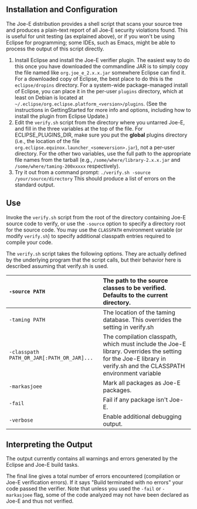 ## Installation and Configuration ##

The Joe-E distribution provides a shell script that scans your source tree and produces a plain-text report of all Joe-E security violations found.  This is useful for unit testing (as explained above), or if you won't be using Eclipse for programming; some IDEs, such as Emacs, might be able to process the output of this script directly.

  1. Install Eclipse and install the Joe-E verifier plugin.  The easiest way to do this once you have downloaded the commandline JAR is to simply copy the file named like `org.joe_e_2.x.x.jar` somewhere Eclipse can find it.  For a downloaded copy of Eclipse, the best place to do this is the `eclipse/dropins` directory.  For a system-wide package-managed install of Eclipse, you can place it in the per-user `plugins` directory, which at least on Debian is located at `~/.eclipse/org.eclipse.platform_<version>/plugins`.  (See the instructions in GettingStarted for more info and options, including how to install the plugin from Eclipse Update.)
  1. Edit the `verify.sh` script from the directory where you untarred Joe-E, and fill in the three variables at the top of the file. For ECLIPSE\_PLUGINS\_DIR, make sure you put the **global** plugins directory (i.e., the location of the file `org.eclipse.equinox.launcher_<someversion>.jar`), not a per-user directory.  For the other two variables, use the full path to the appropriate file names from the tarball (e.g., `/some/where/library-2.x.x.jar` and `/some/where/taming-200xxxxx` respectively).
  1. Try it out from a command prompt: ` ./verify.sh -source /your/source/directory ` This should produce a list of errors on the standard output.

## Use ##

Invoke the `verify.sh` script from the root of the directory containing Joe-E
source code to verify, or use the `-source` option to specify a directory
root for the source code.  You may use the `CLASSPATH` environment variable
(or modify `verify.sh`) to specify additional classpath entries required to
compile your code.

The `verify.sh` script takes the following options.  They are actually defined
by the underlying program that the script calls, but their behavior here is
described assuming that verify.sh is used.

| `-source PATH` | The path to the source classes to be verified. Defaults to the current directory. |
|:---------------|:----------------------------------------------------------------------------------|
| `-taming PATH` | The location of the taming database.  This overrides the setting in verify.sh     |
| `-classpath PATH_OR_JAR[:PATH_OR_JAR]...` | The compilation classpath, which must include the Joe-E library.  Overrides the setting for the Joe-E library in verify.sh and the CLASSPATH environment variable |
| `-markasjoee`  |  Mark all packages as Joe-E packages.                                             |
| `-fail`        | Fail if any package isn't Joe-E.                                                  |
| `-verbose`     | Enable additional debugging output.                                               |

## Interpreting the Output ##

The output currently contains all warnings and errors generated by the Eclipse and Joe-E build tasks.

The final line gives a total number of errors encountered (compilation or Joe-E verification errors).  If it says "Build terminated with no errors" your code passed the verifier.  Note that unless you used the `-fail` or `-markasjoee` flag, some of the code analyzed may not have been declared as Joe-E and thus not verified.